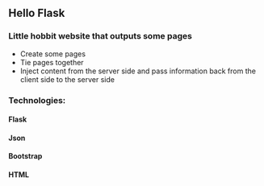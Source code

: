 ## Hello Flask
### Little hobbit website that outputs some pages

- Create some pages
- Tie pages together
- Inject content from the server side and pass information back from the client side to the server side

### Technologies:
#### Flask
#### Json
#### Bootstrap
#### HTML
